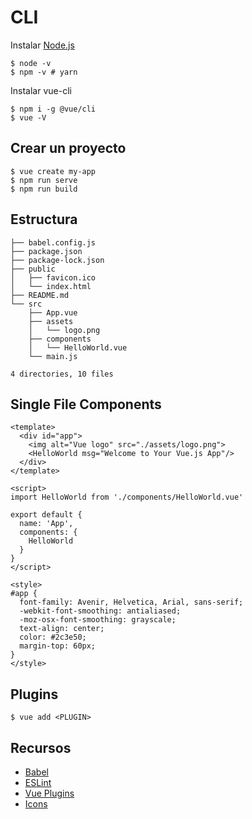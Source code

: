 # CLI

Instalar [Node.js](https://nodejs.org/es/download/)

    $ node -v
    $ npm -v # yarn

Instalar vue-cli

    $ npm i -g @vue/cli
    $ vue -V

## Crear un proyecto

    $ vue create my-app
    $ npm run serve
    $ npm run build

## Estructura
```
├── babel.config.js
├── package.json
├── package-lock.json
├── public
│   ├── favicon.ico
│   └── index.html
├── README.md
└── src
    ├── App.vue
    ├── assets
    │   └── logo.png
    ├── components
    │   └── HelloWorld.vue
    └── main.js

4 directories, 10 files
```


## Single File Components
```vue
<template>
  <div id="app">
    <img alt="Vue logo" src="./assets/logo.png">
    <HelloWorld msg="Welcome to Your Vue.js App"/>
  </div>
</template>

<script>
import HelloWorld from './components/HelloWorld.vue'

export default {
  name: 'App',
  components: {
    HelloWorld
  }
}
</script>

<style>
#app {
  font-family: Avenir, Helvetica, Arial, sans-serif;
  -webkit-font-smoothing: antialiased;
  -moz-osx-font-smoothing: grayscale;
  text-align: center;
  color: #2c3e50;
  margin-top: 60px;
}
</style>

```

## Plugins
    $ vue add <PLUGIN>

## Recursos

- [Babel](https://babeljs.io/)
- [ESLint](https://eslint.org/)
- [Vue Plugins](https://awesomejs.dev/for/vue-cli/)
- [Icons](https://www.w3schools.com/icons/fontawesome_icons_intro.asp)

